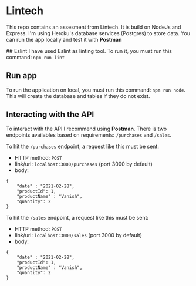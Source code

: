 # Lintech

This repo contains an assesment from Lintech. It is build on NodeJs and Express. I'm using Heroku's database services (Postgres) to store data.
You can run the app locally and test it with **Postman**

## Eslint
I have used Eslint as linting tool. To run it, you must run this command: `npm run lint`

## Run app
To run the application on local, you must run this command: `npm run node`. This will create the database and tables if they do not exist.

## Interacting with the API
To interact with the API I recommend using **Postman**. 
There is two endpoints availables based on requirements: `/purchases` and `/sales`. 


To hit the `/purchases` endpoint, a request like this must be sent:
- HTTP method: `POST`
- link/url: `localhost:3000/purchases` (port 3000 by default)
- body:  
```
{
    "date" : "2021-02-28",
    "productId": 1,
    "productName" : "Vanish",
    "quantity": 2
}
```

To hit the `/sales` endpoint, a request like this must be sent:
- HTTP method: `POST`
- link/url: `localhost:3000/sales` (port 3000 by default)
- body:  
```
{
    "date" : "2021-02-28",
    "productId": 1,
    "productName" : "Vanish",
    "quantity": 2
}
```
